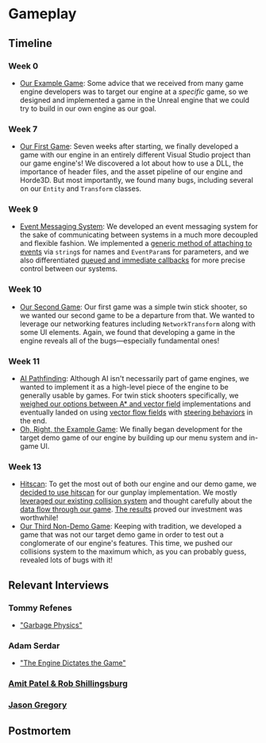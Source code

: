 # Gameplay

## Timeline

### Week 0
- [Our Example Game](../../blogs/week-0/#building-with-an-example-game): Some advice that we received from many game engine developers was to target our engine at a *specific* game, so we designed and implemented a game in the Unreal engine that we could try to build in our own engine as our goal.

### Week 7
- [Our First Game](../../blogs/week-7/#first-game): Seven weeks after starting, we finally developed a game with our engine in an entirely different Visual Studio project than our game engine's! We discovered a lot about how to use a DLL, the importance of header files, and the asset pipeline of our engine and Horde3D. But most importantly, we found many bugs, including several on our `Entity` and `Transform` classes.

### Week 9
- [Event Messaging System](../../blogs/week-9/#event-messaging-system): We developed an event messaging system for the sake of communicating between systems in a much more decoupled and flexible fashion. We implemented a [generic method of attaching to events](../../blogs/week-9/#storing-all-event-data) via `string`s for names and `EventParam`s for parameters, and we also differentiated [queued and immediate callbacks](../../blogs/week-9/#queued-callbacks-vs-immediate-callbacks) for more precise control between our systems.

### Week 10
- [Our Second Game](../../blogs/week-10/#second-game): Our first game was a simple twin stick shooter, so we wanted our second game to be a departure from that. We wanted to leverage our networking features including `NetworkTransform` along with some UI elements. Again, we found that developing a game in the engine reveals all of the bugs—especially fundamental ones!

### Week 11
- [AI Pathfinding](../../blogs/week-11/#ai-pathfinding): Although AI isn't necessarily part of game engines, we wanted to implement it as a high-level piece of the engine to be generally usable by games. For twin stick shooters specifically, we [weighed our options between A* and vector field](../../blogs/week-11/#a-versus-vector-field) implementations and eventually landed on using [vector flow fields](../../blogs/week-11/#building-the-vector-field) with [steering behaviors](../../blogs/week-11/#integrating-steering-behaviors) in the end.
- [Oh, Right, the Example Game](../../blogs/week-11/#full-featured-game-demo): We finally began development for the target demo game of our engine by building up our menu system and in-game UI.
  
### Week 13
- [Hitscan](../../blogs/week-13/#hitscan): To get the most out of both our engine and our demo game, we [decided to use hitscan](../../blogs/week-13/#why-hitscan) for our gunplay implementation. We mostly [leveraged our existing collision system](../../blogs/week-13/#why-hitscan) and thought carefully about the [data flow through our game](../../blogs/week-13/#being-mindful-of-the-data). [The results](../../blogs/week-13/#the-results) proved our investment was worthwhile!
- [Our Third Non-Demo Game](../../blogs/week-13/#the-knight-game): Keeping with tradition, we developed a game that was not our target demo game in order to test out a conglomerate of our engine's features. This time, we pushed our collisions system to the maximum which, as you can probably guess, revealed lots of bugs with it!

## Relevant Interviews
### Tommy Refenes
- ["Garbage Physics"](../../interviews/TommyRefenes-interview/#garbage-physics)
### Adam Serdar
- ["The Engine Dictates the Game"](../../interviews/AdamSerdar-interview/#the-engine-dictates-the-game)
### [Amit Patel & Rob Shillingsburg](../../interviews/AmitRob-advice/)
### [Jason Gregory](../../interviews/JasonGregory-advice/)

## Postmortem
